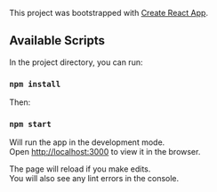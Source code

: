 This project was bootstrapped with [Create React App](https://github.com/facebook/create-react-app).

## Available Scripts

In the project directory, you can run:

### `npm install`

Then:

### `npm start`

Will run the app in the development mode.<br />
Open [http://localhost:3000](http://localhost:3000) to view it in the browser.

The page will reload if you make edits.<br />
You will also see any lint errors in the console.


